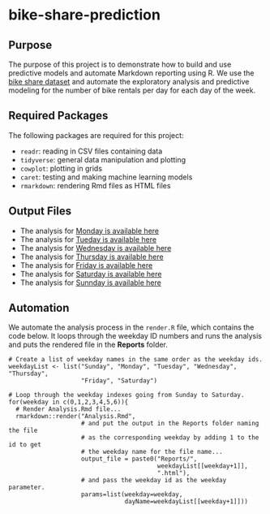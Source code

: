 # bike-share-prediction

## Purpose

The purpose of this project is to demonstrate how to build and use predictive models and automate Markdown reporting using R. We use the [bike share dataset](https://archive.ics.uci.edu/ml/datasets/Bike+Sharing+Dataset) and automate the exploratory analysis and predictive modeling for the number of bike rentals per day for each day of the week.

## Required Packages

The following packages are required for this project:

- `readr`: reading in CSV files containing data
- `tidyverse`: general data manipulation and plotting
- `cowplot`: plotting in grids
- `caret`: testing and making machine learning models
- `rmarkdown`: rendering Rmd files as HTML files

## Output Files

- The analysis for [Monday is available here](Reports/Monday.html)
- The analysis for [Tueday is available here](Reports/Tuesday.html)
- The analysis for [Wednesday is available here](Reports/Wednesday.html)
- The analysis for [Thursday is available here](Reports/Thursday.html)
- The analysis for [Friday is available here](Reports/Friday.html)
- The analysis for [Saturday is available here](Reports/Saturday.html)
- The analysis for [Sunnday is available here](Reports/Sunday.html)

## Automation

We automate the analysis process in the `render.R` file, which contains the code below. It loops through the weekday ID numbers and runs the analysis and puts the rendered file in the **Reports** folder.

```
# Create a list of weekday names in the same order as the weekday ids. 
weekdayList <- list("Sunday", "Monday", "Tuesday", "Wednesday", "Thursday",
                    "Friday", "Saturday")

# Loop through the weekday indexes going from Sunday to Saturday.
for(weekday in c(0,1,2,3,4,5,6)){
  # Render Analysis.Rmd file...
  rmarkdown::render("Analysis.Rmd",
                    # and put the output in the Reports folder naming the file
                    # as the corresponding weekday by adding 1 to the id to get
                    # the weekday name for the file name...
                    output_file = paste0("Reports/", 
                                         weekdayList[[weekday+1]], 
                                         ".html"),
                    # and pass the weekday id as the weekday parameter.
                    params=list(weekday=weekday,
                                dayName=weekdayList[[weekday+1]]))
```